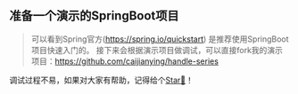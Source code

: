 ## 准备一个演示的SpringBoot项目
> 可以看到Spring官方(https://spring.io/quickstart) 是推荐使用SpringBoot项目快速入门的。
> 接下来会根据演示项目做调试，可以直接fork我的演示项目：https://github.com/caijianying/handle-series

调试过程不易，如果对大家有帮助，记得给个[Star:star2:](https://github.com/caijianying/caijianying.github.io)！
